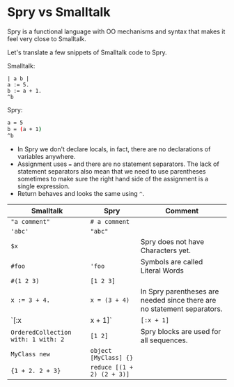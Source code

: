 # Spry vs Smalltalk
Spry is a functional language with OO mechanisms and syntax that makes it feel very close to Smalltalk.

Let's translate a few snippets of Smalltalk code to Spry.

Smalltalk:

```Smalltalk
| a b |
a := 5.
b := a + 1.
^b
```

Spry:
```bash
a = 5
b = (a + 1)
^b
```

* In Spry we don't declare locals, in fact, there are no declarations of variables anywhere.
* Assignment uses `=` and there are no statement separators. The lack of statement separators also mean that we need to use parentheses sometimes to make sure the right hand side of the assignment is a single expression.
* Return behaves and looks the same using `^`.




Smalltalk | Spry | Comment
------------ | ------------- | ------------
`"a comment"` | `# a comment` |
`'abc'` | `"abc"` |
`$x` | | Spry does not have Characters yet.
`#foo` | `'foo` | Symbols are called Literal Words
`#(1 2 3)` | `[1 2 3]`  |
`x := 3 + 4.` | `x = (3 + 4)` | In Spry parentheses are needed since there are no statement separators.
`[:x | x + 1]` | `[:x + 1]` | In Spry `:x` is an operation, not a declaration.
`OrderedCollection with: 1 with: 2` | `[1 2]` | Spry blocks are used for all sequences.
`MyClass new` | `object [MyClass] {}` | 
`{1 + 2. 2 + 3}` | `reduce [(1 + 2) (2 + 3)]` |
